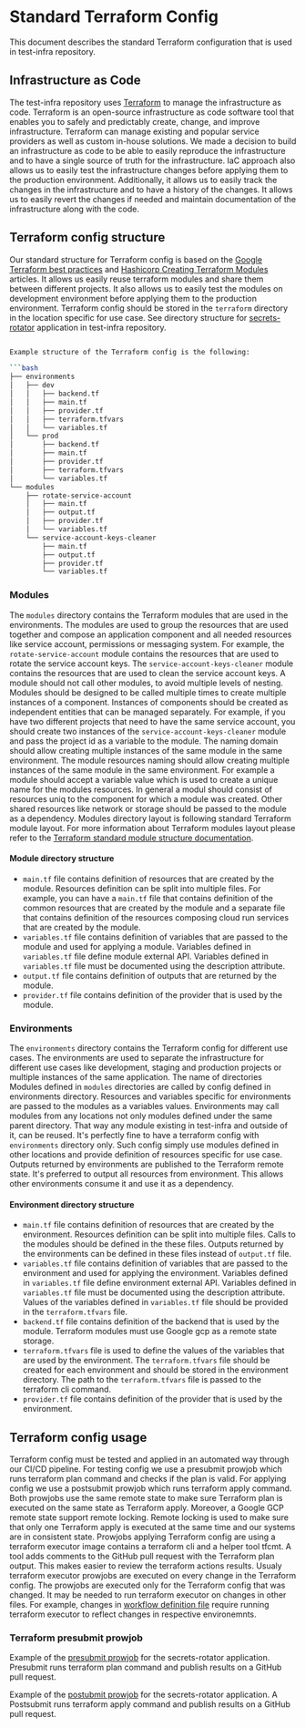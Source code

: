 # Standard Terraform Config

This document describes the standard Terraform configuration that is used in test-infra repository. 

## Infrastructure as Code

The test-infra repository uses [Terraform](https://www.terraform.io/) to manage the infrastructure as code. Terraform is an open-source infrastructure as code software tool that enables you to safely and predictably create, change, and improve infrastructure. Terraform can manage existing and popular service providers as well as custom in-house solutions. We made a decision to build an infrastructure as code to be able to easily reproduce the infrastructure and to have a single source of truth for the infrastructure. IaC approach also allows us to easily test the infrastructure changes before applying them to the production environment. Additionally, it allows us to easily track the changes in the infrastructure and to have a history of the changes. It allows us to easily revert the changes if needed and maintain documentation of the infrastructure along with the code.

## Terraform config structure

Our standard structure for Terraform config is based on the [Google Terraform best practices](https://cloud.google.com/docs/terraform/best-practices-for-terraform) and [Hashicorp Creating Terraform Modules](https://developer.hashicorp.com/terraform/language/modules/develop) articles. It allows us easily reuse terraform modules and share them between different projects. It also allows us to easily test the modules on development environment before applying them to the production environment. Terraform config should be stored in the `terraform` directory in the location specific for use case. See directory structure for [secrets-rotator](https://github.com/kyma-project/test-infra/tree/main/development/secrets-rotator) application in test-infra repository.

```bash

Example structure of the Terraform config is the following:

```bash
├── environments
│   ├── dev
│   │   ├── backend.tf
│   │   ├── main.tf
│   │   ├── provider.tf
│   │   ├── terraform.tfvars
│   │   └── variables.tf
│   └── prod
│       ├── backend.tf
│       ├── main.tf
│       ├── provider.tf
│       ├── terraform.tfvars
│       └── variables.tf
└── modules
    ├── rotate-service-account
    │   ├── main.tf
    │   ├── output.tf
    │   ├── provider.tf
    │   └── variables.tf
    └── service-account-keys-cleaner
        ├── main.tf
        ├── output.tf
        ├── provider.tf
        └── variables.tf
```
### Modules

The `modules` directory contains the Terraform modules that are used in the environments. The modules are used to group the resources that are used together and compose an application component and all needed resources like service account, permissions or messaging system. For example, the `rotate-service-account` module contains the resources that are used to rotate the service account keys. The `service-account-keys-cleaner` module contains the resources that are used to clean the service account keys. A module should not call other modules, to avoid multiple levels of nesting. Modules should be designed to be called multiple times to create multiple instances of a component. Instances of components should be created as independent entities that can be managed separately. For example, if you have two different projects that need to have the same service account, you should create two instances of the `service-account-keys-cleaner` module and pass the project id as a variable to the module. The naming domain should allow creating multiple instances of the same module in the same environment. The module resources naming should allow creating multiple instances of the same module in the same environment. For example a module should accept a variable value which is used to create a unique name for the modules resources. In general a modul should consist of resources uniq to the component for which a module was created. Other shared resources like network or storage should be passed to the module as a dependency. Modules directory layout is following standard Terraform module layout. For more information about Terraform modules layout please refer to the [Terraform standard module structure documentation](https://developer.hashicorp.com/terraform/language/modules/develop/structure).

#### Module directory structure

- `main.tf` file contains definition of resources that are created by the module. Resources definition can be split into multiple files. For example, you can have a `main.tf` file that contains definition of the common resources that are created by the module and a separate file that contains definition of the resources composing cloud run services that are created by the module.
- `variables.tf` file contains definition of variables that are passed to the module and used for applying a module. Variables defined in `variables.tf` file define module external API. Variables defined in `variables.tf` file must be documented using the description attribute. 
- `output.tf` file contains definition of outputs that are returned by the module. 
- `provider.tf` file contains definition of the provider that is used by the module.

### Environments

The `environments` directory contains the Terraform config for different use cases. The environments are used to separate the infrastructure for different use cases like development, staging and production projects or multiple instances of the same application. The name of directories Modules defined in `modules` directories are called by config defined in environments directory. Resources and variables specific for environments are passed to the modules as a variables values. Environments may call modules from any locations not only modules defined under the same parent directory. That way any module existing in test-infra and outside of it, can be reused. It's perfectly fine to have a terraform config with `environments` directory only. Such config simply use modules defined in other locations and provide definition of resources specific for use case. Outputs returned by environments are published to the Terraform remote state. It's preferred to output all resources from environment. This allows other environments consume it and use it as a dependency. 

#### Environment directory structure

- `main.tf` file contains definition of resources that are created by the environment. Resources definition can be split into multiple files. Calls to the modules should be defined in the these files. Outputs returned by the environments can be defined in these files instead of `output.tf` file.
- `variables.tf` file contains definition of variables that are passed to the environment and used for applying the environment. Variables defined in `variables.tf` file define environment external API. Variables defined in `variables.tf` file must be documented using the description attribute. Values of the variables defined in `variables.tf` file should be provided in the `terraform.tfvars` file.
- `backend.tf` file contains definition of the backend that is used by the module. Terraform modules must use Google gcp as a remote state storage.
- `terraform.tfvars` file is used to define the values of the variables that are used by the environment. The `terraform.tfvars` file should be created for each environment and should be stored in the environment directory. The path to the `terraform.tfvars` file is passed to the terraform cli command.
- `provider.tf` file contains definition of the provider that is used by the environment.

## Terraform config usage

Terraform config must be tested and applied in an automated way through our CI/CD pipeline. For testing config we use a presubmit prowjob which runs terraform plan command and checks if the plan is valid. For applying config we use a postsubmit prowjob which runs terraform apply command. Both prowjobs use the same remote state to make sure Terraform plan is executed on the same state as Terraform apply. Moreover, a Google GCP remote state support remote locking. Remote locking is used to make sure that only one Terraform apply is executed at the same time and our systems are in consistent state. Prowjobs applying Terraform config are using a terraform executor image contains a terraform cli and a helper tool tfcmt. A tool adds comments to the GitHub pull request with the Terraform plan output. This makes easier to review the terraform actions results. Usualy terraform executor prowjobs are executed on every change in the Terraform config. The prowjobs are executed only for the Terraform config that was changed. It may be needed to run terraform executor on changes in other files. For example, changes in [workflow definition file](https://github.com/kyma-project/test-infra/blob/main/development/gcp/workflows/secrets-leak-detector.yaml) require running terraform executor to reflect changes in respective environemnts.

### Terraform presubmit prowjob

Example of the [presubmit prowjob](https://github.com/kyma-project/test-infra/blob/4540c0ba3622b4f1fed47a50dedc189fdfc324b1/prow/jobs/test-infra/secrets-rotator.yaml#L92) for the secrets-rotator application. Presubmit runs terraform plan command and publish results on a GitHub pull request.

Example of the [postubmit prowjob](https://github.com/kyma-project/test-infra/blob/4540c0ba3622b4f1fed47a50dedc189fdfc324b1/prow/jobs/test-infra/secrets-rotator.yaml#L222) for the secrets-rotator application. A Postsubmit runs terraform apply command and publish results on a GitHub pull request.
